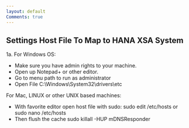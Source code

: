 ```yaml
---
layout: default
Comments: true
---
```


## Settings Host File To Map to HANA XSA System

1a.  For Windows OS:
  - Make sure you have admin rights to your machine.
  - Open up Notepad+ or other editor.
  - Go to menu path to run as administrator
  - Open File C:\Windows\System32\drivers\etc
  
  For Mac, LINUX or other UNIX based machines:
  - With favorite editor open host file with sudo:
  sudo edit /etc/hosts
  or
  sudo nano /etc/hosts
  - Then flush the cache
  sudo killall -HUP mDNSResponder
